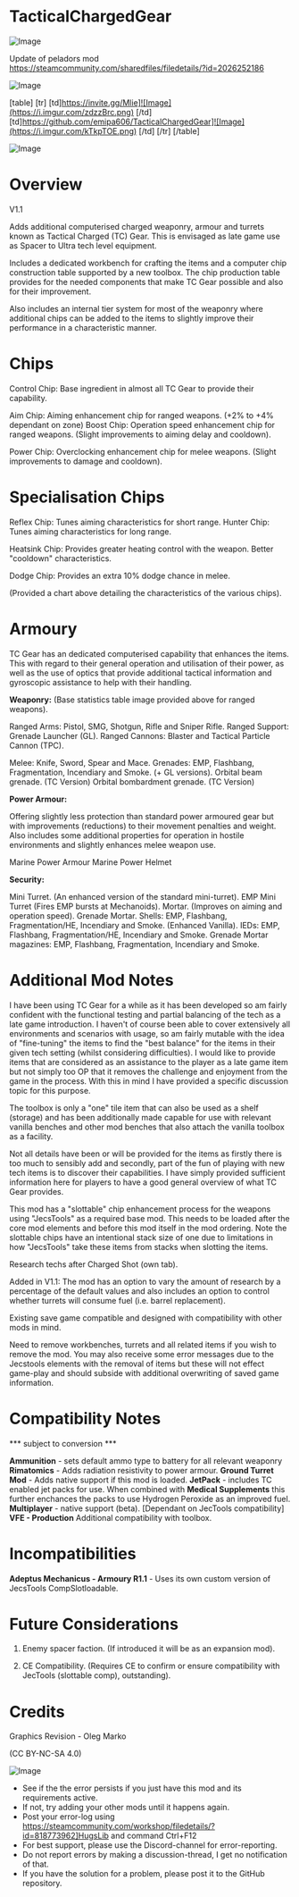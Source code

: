 # TacticalChargedGear

![Image](https://i.imgur.com/WAEzk68.png)

Update of peladors mod
https://steamcommunity.com/sharedfiles/filedetails/?id=2026252186

![Image](https://i.imgur.com/7Gzt3Rg.png)


[table]
	[tr]
		[td]https://invite.gg/Mlie]![Image](https://i.imgur.com/zdzzBrc.png)
[/td]
		[td]https://github.com/emipa606/TacticalChargedGear]![Image](https://i.imgur.com/kTkpTOE.png)
[/td]
	[/tr]
[/table]
	
![Image](https://i.imgur.com/NOW7jU1.png)


# Overview
 V1.1

Adds additional computerised charged weaponry, armour and turrets known as Tactical Charged (TC) Gear. This is envisaged as late game use as Spacer to Ultra tech level equipment.

Includes a dedicated workbench for crafting the items and a computer chip construction table supported by a new toolbox. The chip production table provides for the needed components that make TC Gear possible and also for their improvement.

Also includes an internal tier system for most of the weaponry where additional chips can be added to the items to slightly improve their performance in a characteristic manner.


# Chips


Control Chip: Base ingredient in almost all TC Gear to provide their capability.

Aim Chip: Aiming enhancement chip for ranged weapons. (+2% to +4% dependant on zone)
Boost Chip: Operation speed enhancement chip for ranged weapons. (Slight improvements to aiming delay and cooldown).

Power Chip: Overclocking enhancement chip for melee weapons. (Slight improvements to damage and cooldown).

 
# Specialisation Chips


Reflex Chip: Tunes aiming characteristics for short range.
Hunter Chip: Tunes aiming characteristics for long range.

Heatsink Chip: Provides greater heating control with the weapon. Better &quot;cooldown&quot; characteristics.

Dodge Chip: Provides an extra 10% dodge chance in melee.


(Provided a chart above detailing the characteristics of the various chips).


# Armoury


TC Gear has an dedicated computerised capability that enhances the items. This with regard to their general operation and utilisation of their power, as well as the use of optics that provide additional tactical information and gyroscopic assistance to help with their handling.

**Weaponry:** (Base statistics table image provided above for ranged weapons).

Ranged Arms: Pistol, SMG, Shotgun, Rifle and Sniper Rifle.
Ranged Support: Grenade Launcher (GL).
Ranged Cannons: Blaster and Tactical Particle Cannon (TPC).

Melee: Knife, Sword, Spear and Mace.
Grenades: EMP, Flashbang, Fragmentation, Incendiary and Smoke. (+ GL versions).
Orbital beam grenade. (TC Version)
Orbital bombardment grenade. (TC Version)

**Power Armour:**

Offering slightly less protection than standard power armoured gear but with improvements (reductions) to their movement penalties and weight. Also includes some additional properties for operation in hostile environments and slightly enhances melee weapon use.

Marine Power Armour
Marine Power Helmet

**Security:**

Mini Turret. (An enhanced version of the standard mini-turret).
EMP Mini Turret (Fires EMP bursts at Mechanoids).
Mortar. (Improves on aiming and operation speed).
Grenade Mortar.
Shells: EMP, Flashbang, Fragmentation/HE, Incendiary and Smoke. (Enhanced Vanilla).
IEDs: EMP, Flashbang, Fragmentation/HE, Incendiary and Smoke.
Grenade Mortar magazines: EMP, Flashbang, Fragmentation, Incendiary and Smoke.


# Additional Mod Notes


I have been using TC Gear for a while as it has been developed so am fairly confident with the functional testing and partial balancing of the tech as a late game introduction. I haven&apos;t of course been able to cover extensively all environments and scenarios with usage, so am fairly mutable with the idea of &quot;fine-tuning&quot; the items to find the &quot;best balance&quot; for the items in their given tech setting (whilst considering difficulties). I would like to provide items that are considered as an assistance to the player as a late game item but not simply too OP that it removes the challenge and enjoyment from the game in the process. With this in mind I have provided a specific discussion topic for this purpose.

The toolbox is only a &quot;one&quot; tile item that can also be used as a shelf (storage) and has been additionally made capable for use with relevant vanilla benches and other mod benches that also attach the vanilla toolbox as a facility.

Not all details have been or will be provided for the items as firstly there is too much to sensibly add and secondly, part of the fun of playing with new tech items is to discover their capabilities. I have simply provided sufficient information here for players to have a good general overview of what TC Gear provides. 

This mod has a &quot;slottable&quot; chip enhancement process for the weapons using &quot;JecsTools&quot; as a required base mod. This needs to be loaded after the core mod elements and before this mod itself in the mod ordering. Note the slottable chips have an intentional stack size of one due to limitations in how &quot;JecsTools&quot; take these items from stacks when slotting the items.

Research techs after Charged Shot (own tab).

Added in V1.1: The mod has an option to vary the amount of research by a percentage of the default values and also includes an option to control whether turrets will consume fuel (i.e. barrel replacement).

Existing save game compatible and designed with compatibility with other mods in mind. 

Need to remove workbenches, turrets and all related items if you wish to remove the mod. You may also receive some error messages due to the Jecstools elements with the removal of items but these will not effect game-play and should subside with additional overwriting of saved game information.


# Compatibility Notes
 *** subject to conversion ***

**Ammunition** - sets default ammo type to battery for all relevant weaponry
**Rimatomics** - Adds radiation resistivity to power armour.
**Ground Turret Mod** - Adds native support if this mod is loaded.
**JetPack** - includes TC enabled jet packs for use. When combined with **Medical Supplements** this further enchances the packs to use Hydrogen Peroxide as an improved fuel.
**Multiplayer** - native support (beta). [Dependant on JecTools compatibility]
**VFE - Production** Additional compatibility with toolbox.

# Incompatibilities


**Adeptus Mechanicus - Armoury R1.1** - Uses its own custom version of JecsTools CompSlotloadable.


# Future Considerations


1) Enemy spacer faction. (If introduced it will be as an expansion mod).

2) CE Compatibility. (Requires CE to confirm or ensure compatibility with JecTools (slottable comp), outstanding).

# Credits


Graphics Revision - Oleg Marko

(CC BY-NC-SA 4.0)


![Image](https://i.imgur.com/Rs6T6cr.png)



-  See if the the error persists if you just have this mod and its requirements active.
-  If not, try adding your other mods until it happens again.
-  Post your error-log using https://steamcommunity.com/workshop/filedetails/?id=818773962]HugsLib and command Ctrl+F12
-  For best support, please use the Discord-channel for error-reporting.
-  Do not report errors by making a discussion-thread, I get no notification of that.
-  If you have the solution for a problem, please post it to the GitHub repository.




